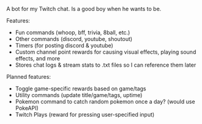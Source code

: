 ﻿A bot for my Twitch chat. Is a good boy when he wants to be.

Features:
- Fun commands (whoop, bff, trivia, 8ball, etc.)
- Other commands (discord, youtube, shoutout)
- Timers (for posting discord & youtube)
- Custom channel point rewards for causing visual effects, playing sound effects, and more
- Stores chat logs & stream stats to .txt files so I can reference them later

Planned features:
- Toggle game-specific rewards based on game/tags
- Utility commands (update title/game/tags, uptime)
- Pokemon command to catch random pokemon once a day? (would use PokeAPI)
- Twitch Plays (reward for pressing user-specified input)